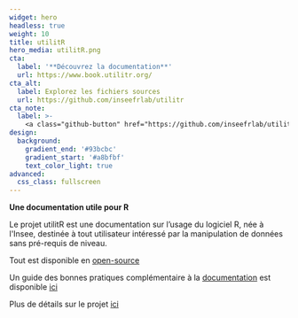 ```yaml
---
widget: hero
headless: true
weight: 10
title: utilitR
hero_media: utilitR.png
cta:
  label: '**Découvrez la documentation**'
  url: https://www.book.utilitr.org/
cta_alt:
  label: Explorez les fichiers sources
  url: https://github.com/inseefrlab/utilitr
cta_note:
  label: >-
    <a class="github-button" href="https://github.com/inseefrlab/utilitr" data-icon="octicon-star" data-size="large" data-show-count="true" aria-label="Star this website on Github">Star this website on Github</a><script async defer src="https://buttons.github.io/buttons.js"></script>
design:
  background:
    gradient_end: '#93bcbc'
    gradient_start: '#a8bfbf'
    text_color_light: true
advanced:
  css_class: fullscreen
---
```


**Une documentation utile pour R**

Le projet utilitR est une documentation sur l’usage du logiciel R, née
à l'Insee, destinée à
tout utilisateur intéressé par la manipulation de données sans pré-requis de niveau.

Tout est disponible en [open-source](https://github.com/inseefrlab/utilitr)
<a href="https://github.com/inseefrlab/inseefrlab" class="github"><i class="fab fa-github"></i></a>

Un guide des bonnes pratiques complémentaire à la
[documentation](https://www.book.utilitr.org)
est disponible [ici](https://www.pratiques.utilitr.org/)

Plus de détails sur le projet [ici](post/about-utilitr/)
